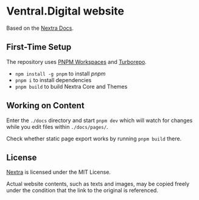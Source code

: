 # Ventral.Digital website

Based on the [Nextra Docs](https://github.com/shuding/nextra/tree/main/docs).

## First-Time Setup

The repository uses [PNPM Workspaces](https://pnpm.io/workspaces) and
[Turborepo](https://github.com/vercel/turborepo).

* `npm install -g pnpm` to install *pnpm*
* `pnpm i` to install dependencies
* `pnpm build` to build Nextra Core and Themes

## Working on Content

Enter the `./docs` directory and start `pnpm dev` which will watch for changes while you edit files within `./docs/pages/`.

Check whether static page export works by running `pnpm build` there.

## License

[Nextra](https://nextra.site) is licensed under the MIT License.

Actual website contents, such as texts and images, may be copied freely under the condition that the link to the original is referenced.